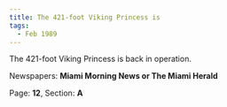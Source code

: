```yaml
---  
title: The 421-foot Viking Princess is  
tags:  
  - Feb 1989  
---  
```

  
The 421-foot Viking Princess is back in operation.  
  
Newspapers: **Miami Morning News or The Miami Herald**  
  
Page: **12**, Section: **A** 
